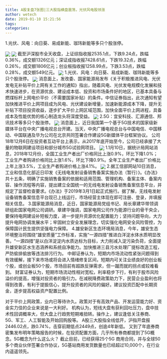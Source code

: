 ```yaml
---
title: A股复盘7张图|三大股指横盘震荡，光伏风电股领涨
author: wetech
date: 2019-01-10 15:21:56
tags: 
categories: 
---
```

1.光伏、风电：向日葵、易成新能、珈玮新能等多只个股涨停。
<!-- more -->
<img align="center" border="0" src="https://imgcdn.yicai.com/uppics/images/2019/01/7a0aa2d300bcbc6091156ffec5f8c140.jpg" />
<img align="center" border="0" src="https://imgcdn.yicai.com/uppics/images/2019/01/e157178acd898eb8e3eb65664042d672.jpg" />
截至沪深股市全天收盘，上证综指收报2535.1点，下跌9.24点，跌幅0.36%，成交额1326亿元；深证成指收报7428.61点，下跌19.32点，跌幅0.26%，成交额1806亿元；创业板指收报1258.99点，下跌3.53点，跌幅0.28%，成交额549亿元。
<img align="center" border="0" src="https://imgcdn.yicai.com/uppics/images/2019/01/b40220cd8bc5a638ec65978097bb0ee2.jpg" />
1.光伏、风电：向日葵、易成新能、珈玮新能等多只个股涨停。
<img align="center" border="0" src="https://imgcdn.yicai.com/uppics/images/2019/01/4ecc96a6aa0e8a90d4b87636daee16e6.jpg" />
消息面上，发改委、国家能源局发布《关于积极推进风电、光伏发电无补贴平价上网有关工作的通知》指出，随着风电、光伏发电规模化发展和技术快速进步，在资源优良、建设成本低、投资和市场条件好的地区，已基本具备与燃煤标杆上网电价平价（不需要国家补贴）的条件。中信证券指出，此次通知有望加快推进平价上网项目成为风电、光伏建设新增量，加速新能源成本下降，提升无补贴下项目投资收益，逐步扩大平价上网区域范围，加快全面平价上网进程，具备成本及性能优势的核心制造龙头将深度受益。
<img align="center" border="0" src="https://imgcdn.yicai.com/uppics/images/2019/01/2ddf5bce5dd00e25f8314cde8ab22768.jpg" />
2.5G：宜安科技、汇源通信、邦讯技术等多只个股涨停。
<img align="center" border="0" src="https://imgcdn.yicai.com/uppics/images/2019/01/e452cab51a5e197b029f3b475e4cba7c.jpg" />
消息面上，近日我国第一个基于5G技术的国家级新媒体平台在中央广播电视总台开建。当天，中央广播电视总台与中国电信、中国移动、中国联通及华为公司在北京共同签署合作建设5G新媒体平台框架协议。 公司18年12月6日在投资者互动平台上表示，从2017年底开始至今，公司已经承接了大量的物联网建设项目和部分城市5G试验网项目。
<img align="center" border="0" src="https://imgcdn.yicai.com/uppics/images/2019/01/c27d1220584a3798ecd50bc6fc2e5399.jpg" />
1.1月10日，据统计局网站消息，2018年12月份，全国工业生产者出厂价格同比上涨0.9%，环比下降1.0%；工业生产者购进价格同比上涨1.6%，环比下降0.9%。全年工业生产者出厂价格比上年上涨3.5%，工业生产者购进价格上涨4.1%。
<img align="center" border="0" src="https://imgcdn.yicai.com/uppics/images/2019/01/b36de7fd5ddc3d33532b7602f982b840.jpg" />
2.据工信部网站10日消息，工业和信息化部近日印发《无线电发射设备销售备案实施办法（暂行）》。《办法》共十五条，明确了实施销售备案的依据和适用范围、管理机构、备案主体、备案内容、操作流程等内容，提出建立全国统一的无线电发射设备销售备案信息平台，并规定了监督检查要求。《办法》于2019年3月1日起正式施行。据了解，无线电发射设备销售备案信息平台现已上线运行，市场经营主体现在即可注册、登录，并填报相关信息。
3.国家能源局消息，近日，国家能源局党组书记、局长章建华带领调研组赴国家电网公司调研。章建华强调，国家电网公司作为能源行业的骨干央企，要保持电网建设补短板力度，进一步提升资源优化配置能力；坚持问题导向，大力提升电网协调发展水平；牢固树立安全发展理念，切实强化电网安全风险管控，为保障国计民生提供坚强电力保障。
4.雄安新区生态环境局消息，今年，雄安生态环境整治将围绕“雄安质量”工作标准，实施“一源四措”推进白洋淀水体水质明显改善。“一源四措”是以白洋淀淀内水质达标为目标，大力削减入淀污染负荷，全面提升雄安新区水生态涵养和系统自净能力。加快推进三县污水处理厂提标改造工程，严防偷排偷放等违法排污行为。
中邮证券认为，短期内市场流动性紧张问题得到有效缓解，接下来市场或将会进入情绪修复区间，短期内可关注业绩良好的创业板个股，或创业板50个股，市场目前有超跌反弹需求，但一蹴而就的拐点或较难看到。
财富证券认为，短期市场流动性相对宽松，利率稳步下行，有利于股市风险溢价的提高，增强对投资者的吸引力。在减税降费政策助力下，民营企业盈利也将得到改善，有利于提振信心，提升投资者的风险的偏好。建议投资匹配中长期资金，逐步提高权益资产配置比例。
 
 
 
对于平价上网政策，业内已等待许久。政策对于有高效产品、开发运营能力好、资金实力佳的企业来说是一大利好。
机构认为，短线大盘有获利回吐压力，盘中技术性回调概率大，但大盘上行趋势短期难扭转。操作上，建议逢低关注券商、5G、军工、人工智能及开始回购股等。
A股三大股指全线低开，沪指开盘报2446.02点，跌0.74%，击穿前期低点2449点，创逾4年新低。
又到了年底券商密集发布明年策略报告的时候，在投资配置方面，几乎所有券商都提到了5G概念。5G概念为什么这么火？
截止目前，已经获得25个5G 商用合同，并与全球50多个商业伙伴签署合作协议，5G基站商用发货数量也已经超过10,000个，在行业内遥遥领先。
